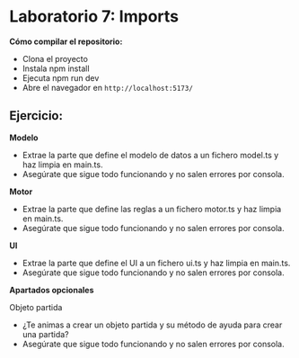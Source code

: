 # Laboratorio 7: Imports

**Cómo compilar el repositorio:**

- Clona el proyecto
- Instala npm install
- Ejecuta npm run dev
- Abre el navegador en `http://localhost:5173/`

## Ejercicio:

**Modelo**

- Extrae la parte que define el modelo de datos a un fichero model.ts y haz limpia en main.ts.
- Asegúrate que sigue todo funcionando y no salen errores por consola.

**Motor**

- Extrae la parte que define las reglas a un fichero motor.ts y haz limpia en main.ts.
- Asegúrate que sigue todo funcionando y no salen errores por consola.

**UI**

- Extrae la parte que define el UI a un fichero ui.ts y haz limpia en main.ts.
- Asegúrate que sigue todo funcionando y no salen errores por consola.

**Apartados opcionales** 

Objeto partida
- ¿Te animas a crear un objeto partida y su método de ayuda para crear una partida?
- Asegúrate que sigue todo funcionando y no salen errores por consola.

